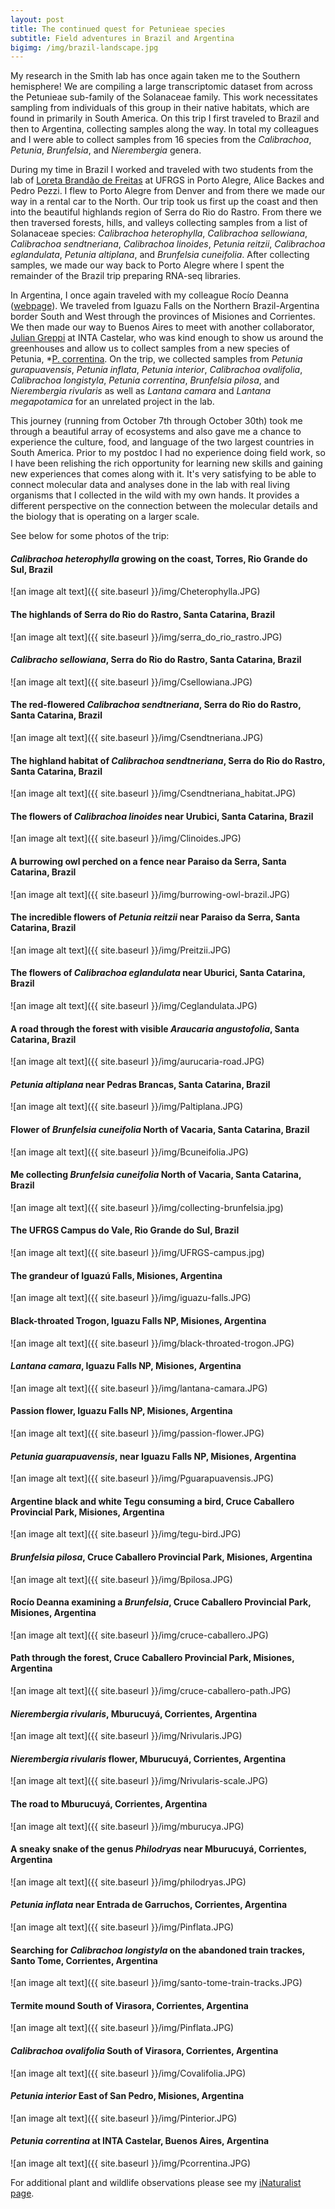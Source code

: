 ```yaml
---
layout: post
title: The continued quest for Petunieae species
subtitle: Field adventures in Brazil and Argentina
bigimg: /img/brazil-landscape.jpg
---
```


My research in the Smith lab has once again taken me to the Southern hemisphere! We are compiling a large transcriptomic dataset from across the Petunieae sub-family of the Solanaceae family. This work necessitates sampling from individuals of this group in their native habitats, which are found in primarily in South America. On this trip I first traveled to Brazil and then to Argentina, collecting samples along the way. In total my colleagues and I were able to collect samples from 16 species from the *Calibrachoa*, *Petunia*, *Brunfelsia*, and *Nierembergia* genera. 

During my time in Brazil I worked and traveled with two students from the lab of [Loreta Brandão de Freitas](http://www.ufrgs.br/ppgbm/corpo-docente/loreta-brandao-de-freitas/?lang=en) at UFRGS in Porto Alegre, Alice Backes and Pedro Pezzi. I flew to Porto Alegre from Denver and from there we made our way in a rental car to the North. Our trip took us first up the coast and then into the beautiful highlands region of Serra do Rio do Rastro. From there we then traversed forests, hills, and valleys collecting samples from a list of Solanaceae species: *Calibrachoa heterophylla*, *Calibrachoa sellowiana*, *Calibrachoa sendtneriana*, *Calibrachoa linoides*, *Petunia reitzii*, *Calibrachoa	eglandulata*, *Petunia altiplana*, and *Brunfelsia	cuneifolia*. After collecting samples, we made our way back to Porto Alegre where I spent the remainder of the Brazil trip preparing RNA-seq libraries. 

In Argentina, I once again traveled with my colleague Rocío Deanna ([webpage](https://rociodeanna.weebly.com/)). We traveled from Iguazu Falls on the Northern Brazil-Argentina border South and West through the provinces of Misiones and Corrientes. We then made our way to Buenos Aires to meet with another collaborator, [Julian Greppi](https://inta.gob.ar/personas/greppi.julian) at INTA Castelar, who was kind enough to show us around the greenhouses and allow us to collect samples from a new species of Petunia, *[P. correntina](https://biotaxa.org/Phytotaxa/article/view/phytotaxa.414.6.3). On the trip, we collected samples from *Petunia gurapuavensis*, *Petunia inflata*, *Petunia interior*, *Calibrachoa ovalifolia*, *Calibrachoa longistyla*, *Petunia correntina*, *Brunfelsia pilosa*, and *Nierembergia rivularis* as well as *Lantana camara* and *Lantana megapotamica* for an unrelated project in the lab. 


This journey (running from October 7th through October 30th) took me through a beautiful array of ecosystems and also gave me a chance to experience the culture, food, and language of the two largest countries in South America. Prior to my postdoc I had no experience doing field work, so I have been relishing the rich opportunity for learning new skills and gaining new experiences that comes along with it. It's very satisfying to be able to connect molecular data and analyses done in the lab with real living organisms that I collected in the wild with my own hands. It provides a different perspective on the connection between the molecular details and the biology that is operating on a larger scale. 


See below for some photos of the trip: 

#### *Calibrachoa heterophylla* growing on the coast, Torres, Rio Grande do Sul, Brazil

![an image alt text]({{ site.baseurl }}/img/Cheterophylla.JPG)

#### The highlands of Serra do Rio do Rastro, Santa Catarina, Brazil

![an image alt text]({{ site.baseurl }}/img/serra_do_rio_rastro.JPG)

#### *Calibracho sellowiana*, Serra do Rio do Rastro, Santa Catarina, Brazil

![an image alt text]({{ site.baseurl }}/img/Csellowiana.JPG)

#### The red-flowered *Calibrachoa sendtneriana*, Serra do Rio do Rastro, Santa Catarina, Brazil

![an image alt text]({{ site.baseurl }}/img/Csendtneriana.JPG)

#### The highland habitat of *Calibrachoa sendtneriana*, Serra do Rio do Rastro, Santa Catarina, Brazil

![an image alt text]({{ site.baseurl }}/img/Csendtneriana_habitat.JPG)

#### The flowers of *Calibrachoa linoides* near Urubici, Santa Catarina, Brazil

![an image alt text]({{ site.baseurl }}/img/Clinoides.JPG)

#### A burrowing owl perched on a fence near Paraiso da Serra, Santa Catarina, Brazil

![an image alt text]({{ site.baseurl }}/img/burrowing-owl-brazil.JPG)

#### The incredible flowers of *Petunia reitzii* near Paraiso da Serra, Santa Catarina, Brazil

![an image alt text]({{ site.baseurl }}/img/Preitzii.JPG)

#### The flowers of *Calibrachoa eglandulata* near Uburici, Santa Catarina, Brazil

![an image alt text]({{ site.baseurl }}/img/Ceglandulata.JPG)

#### A road through the forest with visible *Araucaria angustofolia*, Santa Catarina, Brazil

![an image alt text]({{ site.baseurl }}/img/aurucaria-road.JPG)

#### *Petunia altiplana* near Pedras Brancas, Santa Catarina, Brazil

![an image alt text]({{ site.baseurl }}/img/Paltiplana.JPG)

#### Flower of *Brunfelsia cuneifolia* North of Vacaria, Santa Catarina, Brazil

![an image alt text]({{ site.baseurl }}/img/Bcuneifolia.JPG)

#### Me collecting *Brunfelsia cuneifolia* North of Vacaria, Santa Catarina, Brazil

![an image alt text]({{ site.baseurl }}/img/collecting-brunfelsia.jpg)

#### The UFRGS Campus do Vale, Rio Grande do Sul, Brazil

![an image alt text]({{ site.baseurl }}/img/UFRGS-campus.jpg)

#### The grandeur of Iguazú Falls, Misiones, Argentina

![an image alt text]({{ site.baseurl }}/img/iguazu-falls.JPG)

#### Black-throated Trogon, Iguazu Falls NP, Misiones, Argentina

![an image alt text]({{ site.baseurl }}/img/black-throated-trogon.JPG)

#### *Lantana camara*, Iguazu Falls NP, Misiones, Argentina

![an image alt text]({{ site.baseurl }}/img/lantana-camara.JPG)

#### Passion flower, Iguazu Falls NP, Misiones, Argentina

![an image alt text]({{ site.baseurl }}/img/passion-flower.JPG)

#### *Petunia guarapuavensis*, near Iguazu Falls NP, Misiones, Argentina

![an image alt text]({{ site.baseurl }}/img/Pguarapuavensis.JPG)

#### Argentine black and white Tegu consuming a bird, Cruce Caballero Provincial Park, Misiones, Argentina

![an image alt text]({{ site.baseurl }}/img/tegu-bird.JPG)

#### *Brunfelsia pilosa*, Cruce Caballero Provincial Park, Misiones, Argentina

![an image alt text]({{ site.baseurl }}/img/Bpilosa.JPG)

#### Rocío Deanna examining a *Brunfelsia*, Cruce Caballero Provincial Park, Misiones, Argentina

![an image alt text]({{ site.baseurl }}/img/cruce-caballero.JPG)

#### Path through the forest, Cruce Caballero Provincial Park, Misiones, Argentina

![an image alt text]({{ site.baseurl }}/img/cruce-caballero-path.JPG)

#### *Nierembergia rivularis*, Mburucuyá, Corrientes, Argentina

![an image alt text]({{ site.baseurl }}/img/Nrivularis.JPG)

#### *Nierembergia rivularis* flower, Mburucuyá, Corrientes, Argentina

![an image alt text]({{ site.baseurl }}/img/Nrivularis-scale.JPG)

#### The road to Mburucuyá, Corrientes, Argentina

![an image alt text]({{ site.baseurl }}/img/mburucya.JPG)

#### A sneaky snake of the genus *Philodryas* near Mburucuyá, Corrientes, Argentina

![an image alt text]({{ site.baseurl }}/img/philodryas.JPG)

#### *Petunia inflata* near Entrada de Garruchos, Corrientes, Argentina

![an image alt text]({{ site.baseurl }}/img/Pinflata.JPG)

#### Searching for *Calibrachoa longistyla* on the abandoned train trackes, Santo Tome, Corrientes, Argentina

![an image alt text]({{ site.baseurl }}/img/santo-tome-train-tracks.JPG)

#### Termite mound South of Virasora, Corrientes, Argentina

![an image alt text]({{ site.baseurl }}/img/Pinflata.JPG)

#### *Calibrachoa ovalifolia* South of Virasora, Corrientes, Argentina

![an image alt text]({{ site.baseurl }}/img/Covalifolia.JPG)

#### *Petunia interior* East of San Pedro, Misiones, Argentina

![an image alt text]({{ site.baseurl }}/img/Pinterior.JPG)

#### *Petunia correntina* at INTA Castelar, Buenos Aires, Argentina

![an image alt text]({{ site.baseurl }}/img/Pcorrentina.JPG)

For additional plant and wildlife observations please see my [iNaturalist page](https://www.inaturalist.org/observations?place_id=any&user_id=lukewheeler&verifiable=any). 

